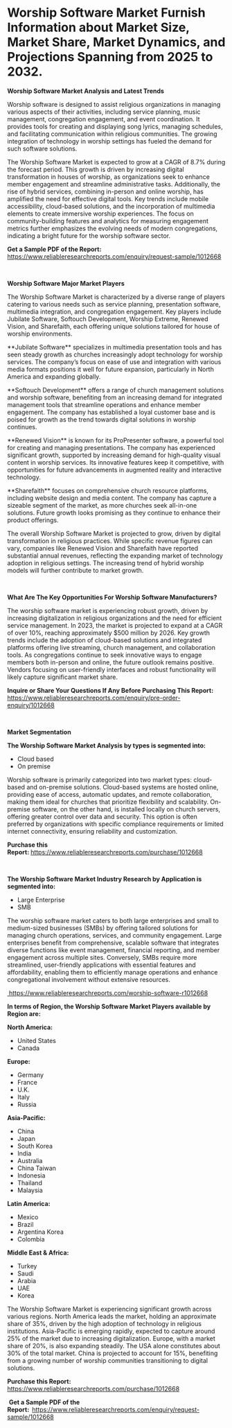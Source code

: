 <p><h1>Worship Software Market Furnish Information about Market Size, Market Share, Market Dynamics, and Projections Spanning from 2025 to 2032.</h1></p><p><strong>Worship Software Market Analysis and Latest Trends</strong></p>
<p><p>Worship software is designed to assist religious organizations in managing various aspects of their activities, including service planning, music management, congregation engagement, and event coordination. It provides tools for creating and displaying song lyrics, managing schedules, and facilitating communication within religious communities. The growing integration of technology in worship settings has fueled the demand for such software solutions.</p><p>The Worship Software Market is expected to grow at a CAGR of 8.7% during the forecast period. This growth is driven by increasing digital transformation in houses of worship, as organizations seek to enhance member engagement and streamline administrative tasks. Additionally, the rise of hybrid services, combining in-person and online worship, has amplified the need for effective digital tools. Key trends include mobile accessibility, cloud-based solutions, and the incorporation of multimedia elements to create immersive worship experiences. The focus on community-building features and analytics for measuring engagement metrics further emphasizes the evolving needs of modern congregations, indicating a bright future for the worship software sector.</p></p>
<p><strong>Get a Sample PDF of the Report:&nbsp;</strong> <a href="https://www.reliableresearchreports.com/enquiry/request-sample/1012668?utm_campaign=2296&utm_medium=2&utm_source=Github&utm_content=ia&utm_term=16042025&utm_id=worship-software">https://www.reliableresearchreports.com/enquiry/request-sample/1012668</a></p>
<p>&nbsp;</p>
<p><strong>Worship Software Major Market Players</strong></p>
<p><p>The Worship Software Market is characterized by a diverse range of players catering to various needs such as service planning, presentation software, multimedia integration, and congregation engagement. Key players include Jubilate Software, Softouch Development, Worship Extreme, Renewed Vision, and Sharefaith, each offering unique solutions tailored for house of worship environments.</p><p>**Jubilate Software** specializes in multimedia presentation tools and has seen steady growth as churches increasingly adopt technology for worship services. The company’s focus on ease of use and integration with various media formats positions it well for future expansion, particularly in North America and expanding globally.</p><p>**Softouch Development** offers a range of church management solutions and worship software, benefiting from an increasing demand for integrated management tools that streamline operations and enhance member engagement. The company has established a loyal customer base and is poised for growth as the trend towards digital solutions in worship continues.</p><p>**Renewed Vision** is known for its ProPresenter software, a powerful tool for creating and managing presentations. The company has experienced significant growth, supported by increasing demand for high-quality visual content in worship services. Its innovative features keep it competitive, with opportunities for future advancements in augmented reality and interactive technology.</p><p>**Sharefaith** focuses on comprehensive church resource platforms, including website design and media content. The company has capture a sizeable segment of the market, as more churches seek all-in-one solutions. Future growth looks promising as they continue to enhance their product offerings.</p><p>The overall Worship Software Market is projected to grow, driven by digital transformation in religious practices. While specific revenue figures can vary, companies like Renewed Vision and Sharefaith have reported substantial annual revenues, reflecting the expanding market of technology adoption in religious settings. The increasing trend of hybrid worship models will further contribute to market growth.</p></p>
<p>&nbsp;</p>
<p><strong>What Are The Key Opportunities For Worship Software Manufacturers?</strong></p>
<p><p>The worship software market is experiencing robust growth, driven by increasing digitalization in religious organizations and the need for efficient service management. In 2023, the market is projected to expand at a CAGR of over 10%, reaching approximately $500 million by 2026. Key growth trends include the adoption of cloud-based solutions and integrated platforms offering live streaming, church management, and collaboration tools. As congregations continue to seek innovative ways to engage members both in-person and online, the future outlook remains positive. Vendors focusing on user-friendly interfaces and robust functionality will likely capture significant market share.</p></p>
<p><strong>Inquire or Share Your Questions If Any Before Purchasing This Report:</strong> <a href="https://www.reliableresearchreports.com/enquiry/pre-order-enquiry/1012668?utm_campaign=2296&utm_medium=2&utm_source=Github&utm_content=ia&utm_term=16042025&utm_id=worship-software">https://www.reliableresearchreports.com/enquiry/pre-order-enquiry/1012668</a></p>
<p>&nbsp;</p>
<p><strong>Market Segmentation</strong></p>
<p><strong>The Worship Software Market Analysis by types is segmented into:</strong></p>
<p><ul><li>Cloud based</li><li>On premise</li></ul></p>
<p><p>Worship software is primarily categorized into two market types: cloud-based and on-premise solutions. Cloud-based systems are hosted online, providing ease of access, automatic updates, and remote collaboration, making them ideal for churches that prioritize flexibility and scalability. On-premise software, on the other hand, is installed locally on church servers, offering greater control over data and security. This option is often preferred by organizations with specific compliance requirements or limited internet connectivity, ensuring reliability and customization.</p></p>
<p><strong>Purchase this Report:&nbsp;</strong><a href="https://www.reliableresearchreports.com/purchase/1012668?utm_campaign=2296&utm_medium=2&utm_source=Github&utm_content=ia&utm_term=16042025&utm_id=worship-software">https://www.reliableresearchreports.com/purchase/1012668</a></p>
<p>&nbsp;</p>
<p><strong>The Worship Software Market Industry Research by Application is segmented into:</strong></p>
<p><ul><li>Large Enterprise</li><li>SMB</li></ul></p>
<p><p>The worship software market caters to both large enterprises and small to medium-sized businesses (SMBs) by offering tailored solutions for managing church operations, services, and community engagement. Large enterprises benefit from comprehensive, scalable software that integrates diverse functions like event management, financial reporting, and member engagement across multiple sites. Conversely, SMBs require more streamlined, user-friendly applications with essential features and affordability, enabling them to efficiently manage operations and enhance congregational involvement without extensive resources.</p></p>
<p><a href="https://www.reliableresearchreports.com/worship-software-r1012668?utm_campaign=2296&utm_medium=2&utm_source=Github&utm_content=ia&utm_term=16042025&utm_id=worship-software">&nbsp;https://www.reliableresearchreports.com/worship-software-r1012668</a></p>
<p><strong>In terms of Region, the Worship Software Market Players available by Region are:</strong></p>
<p>
    <p> <strong> North America: </strong>
        <ul>
            <li>United States</li>
            <li>Canada</li>
        </ul>
        </p> 
    <p> <strong> Europe: </strong>
        <ul>
            <li>Germany</li>
            <li>France</li>
            <li>U.K.</li>
            <li>Italy</li>
            <li>Russia</li>
        </ul>
        </p> 
    <p> <strong> Asia-Pacific: </strong>
        <ul>
            <li>China</li>
            <li>Japan</li>
            <li>South Korea</li>
            <li>India</li>
            <li>Australia</li>
            <li>China Taiwan</li>
            <li>Indonesia</li>
            <li>Thailand</li>
            <li>Malaysia</li>
        </ul>
        </p> 
    <p> <strong> Latin America: </strong>
        <ul>
            <li>Mexico</li>
            <li>Brazil</li>
            <li>Argentina Korea</li>
            <li>Colombia</li>
        </ul>
        </p> 
    <p> <strong> Middle East & Africa: </strong>
        <ul>
            <li>Turkey</li>
            <li>Saudi</li>
            <li>Arabia</li>
            <li>UAE</li>
            <li>Korea</li>
        </ul>
    </p>
    </p>
<p><p>The Worship Software Market is experiencing significant growth across various regions. North America leads the market, holding an approximate share of 35%, driven by the high adoption of technology in religious institutions. Asia-Pacific is emerging rapidly, expected to capture around 25% of the market due to increasing digitalization. Europe, with a market share of 20%, is also expanding steadily. The USA alone constitutes about 30% of the total market. China is projected to account for 15%, benefiting from a growing number of worship communities transitioning to digital solutions.</p></p>
<p><strong>Purchase this Report: </strong><a href="https://www.reliableresearchreports.com/purchase/1012668?utm_campaign=2296&utm_medium=2&utm_source=Github&utm_content=ia&utm_term=16042025&utm_id=worship-software">https://www.reliableresearchreports.com/purchase/1012668</a></p>
<p>&nbsp;<strong>Get a Sample PDF of the Report:&nbsp;&nbsp;</strong><a href="https://www.reliableresearchreports.com/enquiry/request-sample/1012668?utm_campaign=2296&utm_medium=2&utm_source=Github&utm_content=ia&utm_term=16042025&utm_id=worship-software">https://www.reliableresearchreports.com/enquiry/request-sample/1012668</a></p>
<p><strong></strong></p>
<p><p></p><p></p><p></p></p>